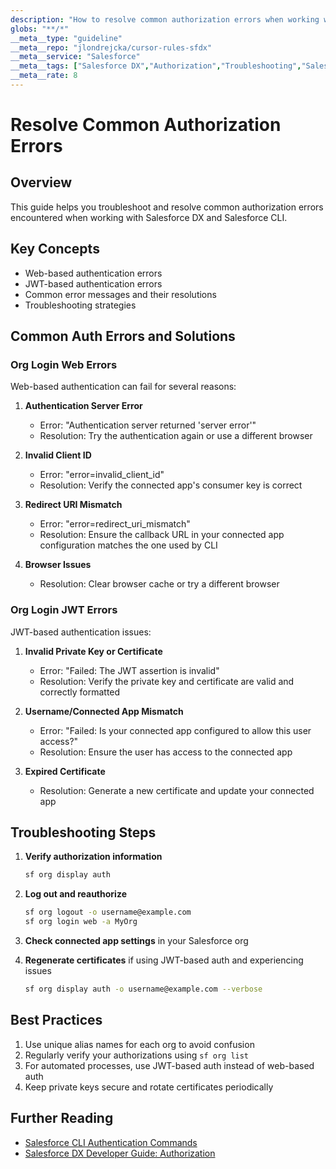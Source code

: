 ```yaml
---
description: "How to resolve common authorization errors when working with Salesforce DX"
globs: "**/*"
__meta__type: "guideline"
__meta__repo: "jlondrejcka/cursor-rules-sfdx"
__meta__service: "Salesforce"
__meta__tags: ["Salesforce DX","Authorization","Troubleshooting","Salesforce CLI","Authentication"]
__meta__rate: 8
---
```


# Resolve Common Authorization Errors

## Overview
This guide helps you troubleshoot and resolve common authorization errors encountered when working with Salesforce DX and Salesforce CLI.

## Key Concepts
- Web-based authentication errors
- JWT-based authentication errors
- Common error messages and their resolutions
- Troubleshooting strategies

## Common Auth Errors and Solutions

### Org Login Web Errors
Web-based authentication can fail for several reasons:

1. **Authentication Server Error**
   - Error: "Authentication server returned 'server error'"
   - Resolution: Try the authentication again or use a different browser

2. **Invalid Client ID**
   - Error: "error=invalid_client_id"
   - Resolution: Verify the connected app's consumer key is correct

3. **Redirect URI Mismatch**
   - Error: "error=redirect_uri_mismatch"
   - Resolution: Ensure the callback URL in your connected app configuration matches the one used by CLI

4. **Browser Issues**
   - Resolution: Clear browser cache or try a different browser

### Org Login JWT Errors
JWT-based authentication issues:

1. **Invalid Private Key or Certificate**
   - Error: "Failed: The JWT assertion is invalid"
   - Resolution: Verify the private key and certificate are valid and correctly formatted

2. **Username/Connected App Mismatch**
   - Error: "Failed: Is your connected app configured to allow this user access?"
   - Resolution: Ensure the user has access to the connected app

3. **Expired Certificate**
   - Resolution: Generate a new certificate and update your connected app

## Troubleshooting Steps

1. **Verify authorization information**
   ```bash
   sf org display auth
   ```

2. **Log out and reauthorize**
   ```bash
   sf org logout -o username@example.com
   sf org login web -a MyOrg
   ```

3. **Check connected app settings** in your Salesforce org

4. **Regenerate certificates** if using JWT-based auth and experiencing issues
   ```bash
   sf org display auth -o username@example.com --verbose
   ```

## Best Practices
1. Use unique alias names for each org to avoid confusion
2. Regularly verify your authorizations using `sf org list`
3. For automated processes, use JWT-based auth instead of web-based auth
4. Keep private keys secure and rotate certificates periodically

## Further Reading
- [Salesforce CLI Authentication Commands](https://developer.salesforce.com/docs/atlas.en-us.sfdx_cli_reference.meta/sfdx_cli_reference/cli_reference_auth.htm)
- [Salesforce DX Developer Guide: Authorization](https://developer.salesforce.com/docs/atlas.en-us.sfdx_dev.meta/sfdx_dev/sfdx_dev_auth.htm)